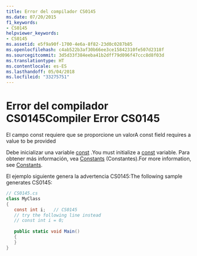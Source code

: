 ```yaml
---
title: Error del compilador CS0145
ms.date: 07/20/2015
f1_keywords:
- CS0145
helpviewer_keywords:
- CS0145
ms.assetid: e5f9a90f-1700-4e6a-8f82-23d0c0287b85
ms.openlocfilehash: c4ab522b3af30b66ee3ce15842310fe507d2318f
ms.sourcegitcommit: 3d5d33f384eeba41b2dff79d096f47ccc8d8f03d
ms.translationtype: HT
ms.contentlocale: es-ES
ms.lasthandoff: 05/04/2018
ms.locfileid: "33275751"
---
```

# <a name="compiler-error-cs0145"></a><span data-ttu-id="ed57c-102">Error del compilador CS0145</span><span class="sxs-lookup"><span data-stu-id="ed57c-102">Compiler Error CS0145</span></span>
<span data-ttu-id="ed57c-103">El campo const requiere que se proporcione un valor</span><span class="sxs-lookup"><span data-stu-id="ed57c-103">A const field requires a value to be provided</span></span>  
  
 <span data-ttu-id="ed57c-104">Debe inicializar una variable [const](../../csharp/language-reference/keywords/const.md) .</span><span class="sxs-lookup"><span data-stu-id="ed57c-104">You must initialize a [const](../../csharp/language-reference/keywords/const.md) variable.</span></span> <span data-ttu-id="ed57c-105">Para obtener más información, vea [Constants](../../csharp/programming-guide/classes-and-structs/constants.md) (Constantes).</span><span class="sxs-lookup"><span data-stu-id="ed57c-105">For more information, see [Constants](../../csharp/programming-guide/classes-and-structs/constants.md).</span></span>  
  
 <span data-ttu-id="ed57c-106">El ejemplo siguiente genera la advertencia CS0145:</span><span class="sxs-lookup"><span data-stu-id="ed57c-106">The following sample generates CS0145:</span></span>  
  
```csharp  
// CS0145.cs  
class MyClass  
{  
   const int i;   // CS0145  
   // try the following line instead  
   // const int i = 0;  
  
   public static void Main()  
   {  
   }  
}  
```
